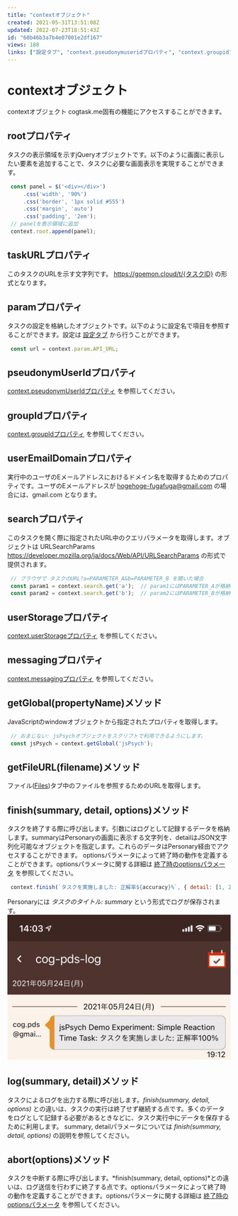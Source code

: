 ```yaml
---
title: "contextオブジェクト"
created: 2021-05-31T13:51:08Z
updated: 2022-07-23T18:51:43Z
id: "60b46b3a7b4e07001e2df167"
views: 188
links: ["設定タブ", "context.pseudonymuseridプロパティ", "context.groupidプロパティ", "context.userstorageプロパティ", "context.messagingプロパティ", "files", "終了時のoptionsパラメータ"]
---
```


# contextオブジェクト

contextオブジェクト
cogtask.me固有の機能にアクセスすることができます。

## rootプロパティ
タスクの表示領域を示すjQueryオブジェクトです。以下のように画面に表示したい要素を追加することで、タスクに必要な画面表示を実現することができます。

```JavaScript
 const panel = $('<div></div>')
     .css('width', '90%')
     .css('border', '1px solid #555')
     .css('margin', 'auto')
     .css('padding', '2em');
 // panelを表示領域に追加
 context.root.append(panel);

```
## taskURLプロパティ
このタスクのURLを示す文字列です。 <https://goemon.cloud/t/{タスクID}> の形式となります。

## paramプロパティ
タスクの設定を格納したオブジェクトです。以下のように設定名で項目を参照することができます。設定は [設定タブ](設定タブ.md) から行うことができます。

```JavaScript
 const url = context.param.API_URL;

```
## pseudonymUserIdプロパティ
[context.pseudonymUserIdプロパティ](context.pseudonymUserIdプロパティ.md) を参照してください。

## groupIdプロパティ
[context.groupIdプロパティ](context.groupIdプロパティ.md) を参照してください。

## userEmailDomainプロパティ
実行中のユーザのEメールアドレスにおけるドメイン名を取得するためのプロパティです。ユーザのEメールアドレスが hogehoge-fugafuga@gmail.com の場合には、gmail.com となります。

## searchプロパティ
このタスクを開く際に指定されたURL中のクエリパラメータを取得します。オブジェクトは URLSearchParams <https://developer.mozilla.org/ja/docs/Web/API/URLSearchParams> の形式で提供されます。

```JavaScript
 // ブラウザで タスクのURL?a=PARAMETER_A&b=PARAMETER_B を開いた場合
 const param1 = context.search.get('a');  // param1にはPARAMETER_Aが格納される
 const param2 = context.search.get('b');  // param2にはPARAMETER_Bが格納される

```
## userStorageプロパティ
[context.userStorageプロパティ](context.userStorageプロパティ.md) を参照してください。

## messagingプロパティ
[context.messagingプロパティ](context.messagingプロパティ.md) を参照してください。

## getGlobal(propertyName)メソッド
JavaScriptのwindowオブジェクトから指定されたプロパティを取得します。

```JavaScript
 // おまじない: jsPsychオブジェクトをスクリプトで利用できるようにします。
 const jsPsych = context.getGlobal('jsPsych');

```
## getFileURL(filename)メソッド
ファイル([Files](Files.md))タブ中のファイルを参照するためのURLを取得します。

## finish(summary, detail, options)メソッド
タスクを終了する際に呼び出します。引数にはログとして記録するデータを格納します。summaryはPersonaryの画面に表示する文字列を、detailはJSON文字列化可能なオブジェクトを指定します。これらのデータはPersonary経由でアクセスすることができます。
optionsパラメータによって終了時の動作を定義することができます。optionsパラメータに関する詳細は [終了時のoptionsパラメータ](終了時のoptionsパラメータ.md) を参照してください。

```JavaScript
 context.finish(`タスクを実施しました: 正解率${accuracy}%`, { detail: [1, 2, 3, 4] })

```
Personaryには *タスクのタイトル: summary* という形式でログが保存されます。
![](images/60b46f01e0d5c700224d7a17.png)


## log(summary, detail)メソッド
タスクによるログを出力する際に呼び出します。*finish(summary, detail, options)* との違いは、タスクの実行は終了せず継続する点です。多くのデータをログとして記録する必要があるときなどに、タスク実行中にデータを保存するために利用します。
summary, detailパラメータについては *finish(summary, detail, options)* の説明を参照してください。

## abort(options)メソッド
タスクを中断する際に呼び出します。*finish(summary, detail, options)*との違いは、ログ送信を行わずに終了する点です。optionsパラメータによって終了時の動作を定義することができます。optionsパラメータに関する詳細は [終了時のoptionsパラメータ](終了時のoptionsパラメータ.md) を参照してください。
